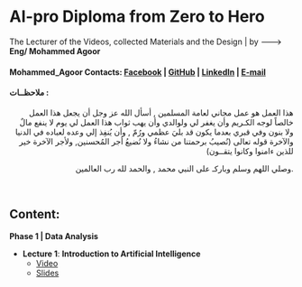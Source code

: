 # AI-pro Diploma from Zero to Hero
The Lecturer of the Videos, collected Materials and the Design | by --->  __Eng/ Mohammed Agoor__ <br />
#### Mohammed_Agoor Contacts: [Facebook](https://www.facebook.com/agoormachine/) |  [GitHub](https://www.facebook.com/AGOOR97/) |  [LinkedIn](https://www.facebook.com/mlagoor/) |  [E-mail](mohammedagoor1997@gmail.com)  <br />

#### ملاحظــات : <br />

<p align='right'> هذا العمل هو عمل مجاني لعامة المسلمين , أسأل الله عز وجل أن يجعل هذا العمل خالصاً لوجه الكـريم وأن يغفر لي ولوالدي وأن يهب ثواب هذا العمل لي يوم لا ينفع مالٌ ولا بنون وفي قبري بعدما يكون قد بليَ عظمي ورُمّ , وأن يُنفِذ إلي وعده لعباده في الدنيا والآخرة قوله تعالى (نُصيبُ برحمتنا من نشاءُ ولا نُضيعُ أجر المُحسنين, ولأجر الآخرة خير للذين ءامنوا وكانوا يتقــون)</p>
<p align='right'> وصلي اللهم وسلم وباركـ على النبي محمد , والحمد لله رب العالمين. </p> <br />

## Content:
__Phase 1 | Data Analysis__
- __Lecture 1__: **Introduction to Artificial Intelligence**
  - [Video](https://www.youtube.com/watch?v=oWpiRKboJMA&list=PLPL82Je6Igwgpe-m6hwBQOl878BTkWWSN)
  - [Slides](https://drive.google.com/file/d/1S7EN5A2QgyH59ScnZAZM_7sE8h-1QJZM/view?usp=sharing)
